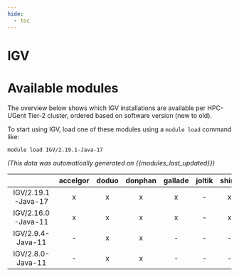 ```yaml
---
hide:
  - toc
---
```


IGV
===

# Available modules


The overview below shows which IGV installations are available per HPC-UGent Tier-2 cluster, ordered based on software version (new to old).

To start using IGV, load one of these modules using a `module load` command like:

```shell
module load IGV/2.19.1-Java-17
```

*(This data was automatically generated on {{modules_last_updated}})*  

| |accelgor|doduo|donphan|gallade|joltik|shinx|
| :---: | :---: | :---: | :---: | :---: | :---: | :---: |
|IGV/2.19.1-Java-17|x|x|x|x|-|x|
|IGV/2.16.0-Java-11|x|x|x|x|-|x|
|IGV/2.9.4-Java-11|-|x|x|-|-|-|
|IGV/2.8.0-Java-11|-|x|x|-|-|-|
